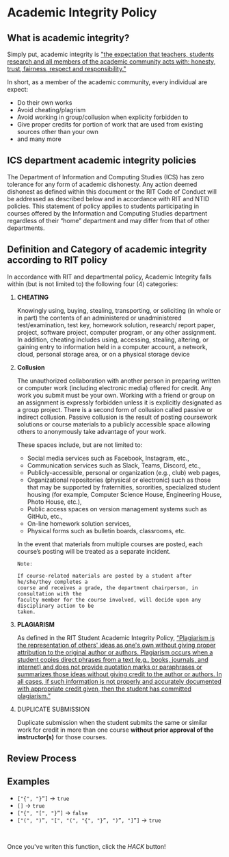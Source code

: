 # Academic Integrity Policy

<!--<div class="aside">
<h3>Requirements</h3>
<ul>
  <li>Understand the importance and definition of academic integrity</li>
  <li>Understand the review process</li>
  <li>Understand the disciplinary actions</li>
  <li>Understand your right to appeal</li>
  <li>Answer questions to test your understanding</li>
</ul>
</div>-->

## What is academic integrity?
Simply put, academic integrity is ["the expectation that teachers, students research and all members of the academic community
acts with: honesty, trust, fairness, respect and responsibility."](https://www.teqsa.gov.au/what-academic-integrity#:~:text='the%20expectation%20that%20teachers%2C%20students,'%20or%20'academic%20dishonesty'.)

In short, as a member of the academic community, every individual are expect:
- Do their own works
- Avoid cheating/plagrism
- Avoid working in group/collusion when explicity forbidden to
- Give proper credits for portion of work that are used from existing sources other than your own
-  and many more

## ICS department academic integrity policies
The Department of Information and Computing Studies (ICS) has zero tolerance for any form of
academic dishonesty. Any action deemed dishonest as defined within this document or the RIT Code of
Conduct will be addressed as described below and in accordance with RIT and NTID policies. This
statement of policy applies to students participating in courses offered by the Information and
Computing Studies department regardless of their “home” department and may differ from that of
other departments.

## Definition and Category of academic integrity according to RIT policy
In accordance with RIT and departmental policy, Academic Integrity falls within (but is not limited to) the
following four (4) categories:
1. **CHEATING**

      Knowingly using, buying, stealing, transporting, or soliciting (in whole or in part) the contents of
      an administered or unadministered test/examination, test key, homework solution, research/
      report paper, project, software project, computer program, or any other assignment. In
      addition, cheating includes using, accessing, stealing, altering, or gaining entry to information
      held in a computer account, a network, cloud, personal storage area, or on a physical storage
      device


2. **Collusion**

   The unauthorized collaboration with another person in preparing written or computer work
   (including electronic media) offered for credit. Any work you submit must be your own.
   Working with a friend or group on an assignment is expressly forbidden unless it is explicitly
   designated as a group project.
   There is a second form of collusion called passive or indirect collusion. Passive collusion is the
   result of posting coursework solutions or course materials to a publicly accessible space allowing
   others to anonymously take advantage of your work. 

    These spaces include, but are not limited to:
   - Social media services such as Facebook, Instagram, etc.,
   - Communication services such as Slack, Teams, Discord, etc.,
   - Publicly-accessible, personal or organization (e.g., club) web pages,
   - Organizational repositories (physical or electronic) such as those that may be supported
     by fraternities, sororities, specialized student housing (for example, Computer Science
     House, Engineering House, Photo House, etc.),
   - Public access spaces on version management systems such as GitHub, etc.,
   - On-line homework solution services,
   - Physical forms such as bulletin boards, classrooms, etc.

    In the event that materials from multiple courses are posted, each course’s posting will be
     treated as a separate incident.

    ```
    Note:
   
    If course-related materials are posted by a student after he/she/they completes a
    course and receives a grade, the department chairperson, in consultation with the
    faculty member for the course involved, will decide upon any disciplinary action to be
    taken.
   ```
3. **PLAGIARISM**

   As defined in the RIT Student Academic Integrity Policy, [“Plagiarism is the representation of
   others' ideas as one's own without giving proper attribution to the original author or authors.
   Plagiarism occurs when a student copies direct phrases from a text (e.g., books, journals, and
   internet) and does not provide quotation marks or paraphrases or summarizes those ideas
   without giving credit to the author or authors. In all cases, if such information is not properly
   and accurately documented with appropriate credit given, then the student has committed
   plagiarism.”](http://www.rit.edu/academicaffairs/policiesmanual/d080)

4. DUPLICATE SUBMISSION

   Duplicate submission when the student submits the same or similar work for credit in more than
   one course **without prior approval of the instructor(s)** for those courses.

## Review Process
## Examples

- `["{", "}”]` -> `true`
- `[]` -> `true`
- `["{", "[", "}”]` -> `false`
- `["(", ")”, "[", "(", "{", "}”, ")”, "]”]` -> `true`

<br>

Once you've writen this function, click the _HACK_ button!
